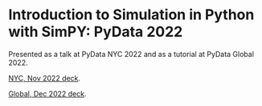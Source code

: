 # Introduction to Simulation in Python with SimPY: PyData 2022

Presented as a talk at PyData NYC 2022 and as a tutorial at PyData Global 2022.

[NYC, Nov 2022 deck](https://docs.google.com/presentation/d/e/2PACX-1vRH6Hg4ZSyyYNTqaMKTST__xEUsdCxQrIO9aIPuJlWTkQ6ngsPnCNIENw0nZ8xT6vWB2KR4ijs9TW0B/pub?start=false&loop=false&delayms=3000&slide=id.p). 

[Global, Dec 2022 deck](https://docs.google.com/presentation/d/e/2PACX-1vT8Oxr3a4K025Ah2H70KvpQ-iMnaw8S5mHRjnC9bet2YI4kTbbC0THZqJpvLBbYHwzELzUYWDuLf7Qj/pub?start=false&loop=false&delayms=3000).
